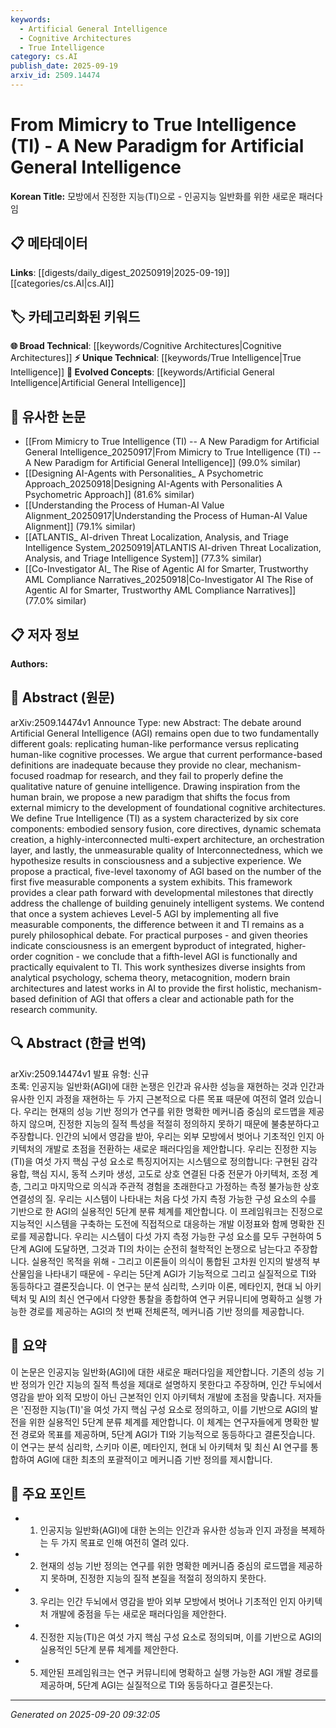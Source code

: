 ```yaml
---
keywords:
  - Artificial General Intelligence
  - Cognitive Architectures
  - True Intelligence
category: cs.AI
publish_date: 2025-09-19
arxiv_id: 2509.14474
---
```


<!-- KEYWORD_LINKING_METADATA:
{
  "processed_timestamp": "2025-09-22 21:43:00.737108",
  "vocabulary_version": "1.0",
  "selected_keywords": [
    "Artificial General Intelligence",
    "Cognitive Architectures",
    "True Intelligence"
  ],
  "rejected_keywords": [
    "Embodied Sensory Fusion",
    "Dynamic Schemata Creation"
  ],
  "similarity_scores": {
    "Artificial General Intelligence": 0.95,
    "Cognitive Architectures": 0.8,
    "True Intelligence": 0.85
  },
  "extraction_method": "AI_prompt_based",
  "budget_applied": true
}
-->

# From Mimicry to True Intelligence (TI) - A New Paradigm for Artificial General Intelligence

**Korean Title:** 모방에서 진정한 지능(TI)으로 - 인공지능 일반화를 위한 새로운 패러다임

## 📋 메타데이터

**Links**: [[digests/daily_digest_20250919|2025-09-19]]   [[categories/cs.AI|cs.AI]]

## 🏷️ 카테고리화된 키워드
**🌐 Broad Technical**: [[keywords/Cognitive Architectures|Cognitive Architectures]]
**⚡ Unique Technical**: [[keywords/True Intelligence|True Intelligence]]
**🚀 Evolved Concepts**: [[keywords/Artificial General Intelligence|Artificial General Intelligence]]

## 🔗 유사한 논문
- [[From Mimicry to True Intelligence (TI) -- A New Paradigm for Artificial General Intelligence_20250917|From Mimicry to True Intelligence (TI) -- A New Paradigm for Artificial General Intelligence]] (99.0% similar)
- [[Designing AI-Agents with Personalities_ A Psychometric Approach_20250918|Designing AI-Agents with Personalities A Psychometric Approach]] (81.6% similar)
- [[Understanding the Process of Human-AI Value Alignment_20250917|Understanding the Process of Human-AI Value Alignment]] (79.1% similar)
- [[ATLANTIS_ AI-driven Threat Localization, Analysis, and Triage Intelligence System_20250919|ATLANTIS AI-driven Threat Localization, Analysis, and Triage Intelligence System]] (77.3% similar)
- [[Co-Investigator AI_ The Rise of Agentic AI for Smarter, Trustworthy AML Compliance Narratives_20250918|Co-Investigator AI The Rise of Agentic AI for Smarter, Trustworthy AML Compliance Narratives]] (77.0% similar)

## 📋 저자 정보

**Authors:** 

## 📄 Abstract (원문)

arXiv:2509.14474v1 Announce Type: new 
Abstract: The debate around Artificial General Intelligence (AGI) remains open due to two fundamentally different goals: replicating human-like performance versus replicating human-like cognitive processes. We argue that current performance-based definitions are inadequate because they provide no clear, mechanism-focused roadmap for research, and they fail to properly define the qualitative nature of genuine intelligence. Drawing inspiration from the human brain, we propose a new paradigm that shifts the focus from external mimicry to the development of foundational cognitive architectures. We define True Intelligence (TI) as a system characterized by six core components: embodied sensory fusion, core directives, dynamic schemata creation, a highly-interconnected multi-expert architecture, an orchestration layer, and lastly, the unmeasurable quality of Interconnectedness, which we hypothesize results in consciousness and a subjective experience. We propose a practical, five-level taxonomy of AGI based on the number of the first five measurable components a system exhibits. This framework provides a clear path forward with developmental milestones that directly address the challenge of building genuinely intelligent systems. We contend that once a system achieves Level-5 AGI by implementing all five measurable components, the difference between it and TI remains as a purely philosophical debate. For practical purposes - and given theories indicate consciousness is an emergent byproduct of integrated, higher-order cognition - we conclude that a fifth-level AGI is functionally and practically equivalent to TI. This work synthesizes diverse insights from analytical psychology, schema theory, metacognition, modern brain architectures and latest works in AI to provide the first holistic, mechanism-based definition of AGI that offers a clear and actionable path for the research community.

## 🔍 Abstract (한글 번역)

arXiv:2509.14474v1 발표 유형: 신규  
초록: 인공지능 일반화(AGI)에 대한 논쟁은 인간과 유사한 성능을 재현하는 것과 인간과 유사한 인지 과정을 재현하는 두 가지 근본적으로 다른 목표 때문에 여전히 열려 있습니다. 우리는 현재의 성능 기반 정의가 연구를 위한 명확한 메커니즘 중심의 로드맵을 제공하지 않으며, 진정한 지능의 질적 특성을 적절히 정의하지 못하기 때문에 불충분하다고 주장합니다. 인간의 뇌에서 영감을 받아, 우리는 외부 모방에서 벗어나 기초적인 인지 아키텍처의 개발로 초점을 전환하는 새로운 패러다임을 제안합니다. 우리는 진정한 지능(TI)을 여섯 가지 핵심 구성 요소로 특징지어지는 시스템으로 정의합니다: 구현된 감각 융합, 핵심 지시, 동적 스키마 생성, 고도로 상호 연결된 다중 전문가 아키텍처, 조정 계층, 그리고 마지막으로 의식과 주관적 경험을 초래한다고 가정하는 측정 불가능한 상호 연결성의 질. 우리는 시스템이 나타내는 처음 다섯 가지 측정 가능한 구성 요소의 수를 기반으로 한 AGI의 실용적인 5단계 분류 체계를 제안합니다. 이 프레임워크는 진정으로 지능적인 시스템을 구축하는 도전에 직접적으로 대응하는 개발 이정표와 함께 명확한 진로를 제공합니다. 우리는 시스템이 다섯 가지 측정 가능한 구성 요소를 모두 구현하여 5단계 AGI에 도달하면, 그것과 TI의 차이는 순전히 철학적인 논쟁으로 남는다고 주장합니다. 실용적인 목적을 위해 - 그리고 이론들이 의식이 통합된 고차원 인지의 발생적 부산물임을 나타내기 때문에 - 우리는 5단계 AGI가 기능적으로 그리고 실질적으로 TI와 동등하다고 결론짓습니다. 이 연구는 분석 심리학, 스키마 이론, 메타인지, 현대 뇌 아키텍처 및 AI의 최신 연구에서 다양한 통찰을 종합하여 연구 커뮤니티에 명확하고 실행 가능한 경로를 제공하는 AGI의 첫 번째 전체론적, 메커니즘 기반 정의를 제공합니다.

## 📝 요약

이 논문은 인공지능 일반화(AGI)에 대한 새로운 패러다임을 제안합니다. 기존의 성능 기반 정의가 인간 지능의 질적 특성을 제대로 설명하지 못한다고 주장하며, 인간 두뇌에서 영감을 받아 외적 모방이 아닌 근본적인 인지 아키텍처 개발에 초점을 맞춥니다. 저자들은 '진정한 지능(TI)'을 여섯 가지 핵심 구성 요소로 정의하고, 이를 기반으로 AGI의 발전을 위한 실용적인 5단계 분류 체계를 제안합니다. 이 체계는 연구자들에게 명확한 발전 경로와 목표를 제공하며, 5단계 AGI가 TI와 기능적으로 동등하다고 결론짓습니다. 이 연구는 분석 심리학, 스키마 이론, 메타인지, 현대 뇌 아키텍처 및 최신 AI 연구를 통합하여 AGI에 대한 최초의 포괄적이고 메커니즘 기반 정의를 제시합니다.

## 🎯 주요 포인트

- 1. 인공지능 일반화(AGI)에 대한 논의는 인간과 유사한 성능과 인지 과정을 복제하는 두 가지 목표로 인해 여전히 열려 있다.

- 2. 현재의 성능 기반 정의는 연구를 위한 명확한 메커니즘 중심의 로드맵을 제공하지 못하며, 진정한 지능의 질적 본질을 적절히 정의하지 못한다.

- 3. 우리는 인간 두뇌에서 영감을 받아 외부 모방에서 벗어나 기초적인 인지 아키텍처 개발에 중점을 두는 새로운 패러다임을 제안한다.

- 4. 진정한 지능(TI)은 여섯 가지 핵심 구성 요소로 정의되며, 이를 기반으로 AGI의 실용적인 5단계 분류 체계를 제안한다.

- 5. 제안된 프레임워크는 연구 커뮤니티에 명확하고 실행 가능한 AGI 개발 경로를 제공하며, 5단계 AGI는 실질적으로 TI와 동등하다고 결론짓는다.

---

*Generated on 2025-09-20 09:32:05*